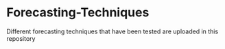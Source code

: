 # Forecasting-Techniques
Different forecasting techniques that have been tested are uploaded in this repository
